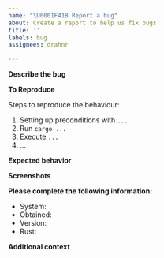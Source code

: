 ```yaml
---
name: "\U0001F41B Report a bug"
about: Create a report to help us fix bugs
title: ''
labels: bug
assignees: drahnr

---
```


**Describe the bug**

<!-- A clear and concise description of what the bug is. -->

**To Reproduce**

Steps to reproduce the behaviour:

1. Setting up preconditions with `...`
2. Run `cargo ...`
3. Execute `...`
4. ...

**Expected behavior**

<!-- A clear and concise description of what you expected to happen. -->

**Screenshots**

<!-- If applicable, add screenshots or copies of the commandline output to help explain your problem.
Use code blocks -->

**Please complete the following information:**
 - System: <!-- Fedora, Ubuntu, Win10, MacOS, ... with a version -->
 - Obtained: <!-- git, cargo, binary -->
 - Version: <!-- must contain the version of relevant backends, i.e. cuda and opencl -->
 - Rust: <!-- $(rustc --version) -->

**Additional context**

<!-- Add any other relevant context here. -->
